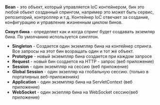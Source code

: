 **Bean** - это объект, который управляется IoC контейнером, бин это любой обьект созданный спрингом, например это может быть сервис, репозиторий, контроллер и т.д. Контейнер IoC отвечает за создание, конфигурацию и управление жизненным циклом бинов. 

**Скоуп бина** - определяет как и когда спринг будет создавать экземляр бина. По умолчанию используется синглтон. 

- **Singleton** - Создается один экземпляр бина на контейнер спринга. Все запросы на этот бин возращать один и тот же объект.
- **Prototype** - новый экземпляр бина создается при каждом запросе
- **Request** - новый бин создается на HTTP - запрос (веб приложение)
- **Session** - один экземпляр на сессию (веб приложение)
- **Global Session** - один экзепляр на глобальную сессию. (только в портативных веб-приложениях)
- **Application** - один экземпляр бина на ServletContext (веб приложение)
- **WebSocket** - один экзепляр бина на WebSocket  сессию(веб приложение)